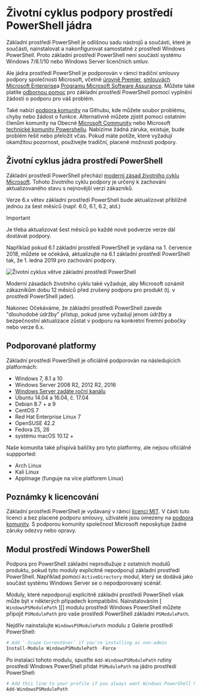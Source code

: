 # <a name="powershell-core-support-lifecycle"></a>Životní cyklus podpory prostředí PowerShell jádra

Základní prostředí PowerShell je odlišnou sadu nástrojů a součásti, které je součástí, nainstalovat a nakonfigurovat samostatně z prostředí Windows PowerShell.
Proto základní prostředí PowerShell není součástí systému Windows 7/8.1/10 nebo Windows Server licenčních smluv.

Ale jádra prostředí PowerShell je podporován v rámci tradiční smlouvy podpory společnosti Microsoft, včetně [úrovně Premier][], [smlouvách Microsoft Enterprise][enterprise-agreement]a [Programu Microsoft Software Assurance][assurance].
Můžete také platíte [odbornou pomoc][] pro základní prostředí PowerShell pomocí vyplnění žádosti o podporu pro váš problém.

Také nabízí [podpora komunity][] na Githubu, kde můžete soubor problému, chyby nebo žádost o funkce.
Alternativně můžete zjistit pomoci ostatním členům komunity na Obecné [Microsoft Community][] nebo Microsoft [technické komunity Powershellu][].
Nabízíme žádná záruka, existuje, bude problém řešit nebo přeložit včas.
Pokud máte potíže, které vyžadují okamžitou pozornost, používejte tradiční, placené možnosti podpory.

## <a name="lifecycle-of-powershell-core"></a>Životní cyklus jádra prostředí PowerShell

Základní prostředí PowerShell přechází [moderní zásad životního cyklu Microsoft][modern].
Tohoto životního cyklu podpory je určený k zachování aktualizovaného stavu s nejnovější verzí zákazníků.

Verze 6.x větev základní prostředí PowerShell bude aktualizovat přibližně jednou za šest měsíců (např. 6.0, 6.1, 6.2, atd.)

> [!IMPORTANT]
> Je třeba aktualizovat šest měsíců po každé nové podverze verze dál dostávat podpory.

Například pokud 6.1 základní prostředí PowerShell je vydána na 1. července 2018, můžete se očekává, aktualizujte na 6.1 základní prostředí PowerShell tak, že 1. ledna 2019 pro zachování podpory.

![Životní cyklus větve základní prostředí PowerShell][lifecycle-chart]

Moderní zásadách životního cyklu také vyžaduje, aby Microsoft oznámit zákazníkům dobu 12 měsíců před zrušený podporu pro produkt (tj. v prostředí PowerShell jader).

Nakonec Očekáváme, že základní prostředí PowerShell zavede "dlouhodobé údržby" přístup, pokud jsme vyžadují jenom údržby a bezpečnostní aktualizace zůstat v podporu na konkrétní firemní pobočky nebo verze 6.x.

## <a name="supported-platforms"></a>Podporované platformy

Základní prostředí PowerShell je oficiálně podporován na následujících platformách:

* Windows 7, 8.1 a 10
* Windows Server 2008 R2, 2012 R2, 2016
* [Windows Server zadáte roční kanálu][semi-annual]
* Ubuntu 14.04 a 16.04, č. 17.04
* Debian 8.7 + a 9
* CentOS 7
* Red Hat Enterprise Linux 7
* OpenSUSE 42.2
* Fedora 25, 26
* systému macOS 10.12 +

Naše komunita také přispívá balíčky pro tyto platformy, ale nejsou oficiálně suppported:

* Arch Linux
* Kali Linux
* AppImage (funguje na více platforem Linux)

## <a name="notes-on-licensing"></a>Poznámky k licencování

Základní prostředí PowerShell je vydávaný v rámci [licencí MIT][].
V části tuto licenci a bez placené podporu smlouvy, uživatelé jsou omezeny na [podpora komunity][].
S podporou komunity společnost Microsoft neposkytuje žádné záruky odezvy nebo opravy.

## <a name="windows-powershell-module"></a>Modul prostředí Windows PowerShell

Podpora pro PowerShell základní neprodlužuje z ostatních modulů produktu, pokud tyto moduly explicitně nepodporují základní prostředí PowerShell.
Například pomocí `ActiveDirectory` modul, který se dodává jako součást systému Windows Server se o nepodporovaný scénář.

Moduly, které nepodporují explicitně základní prostředí PowerShell však může být v některých případech kompatibilní.
Nainstalováním [ `WindowsPSModulePath` ][] modulu prostředí Windows PowerShell můžete připojit `PSModulePath` pro vaše prostředí PowerShell základní `PSModulePath`.

Nejdřív nainstalujte `WindowsPSModulePath` modulu z Galerie prostředí PowerShell:

```powershell
# Add `-Scope CurrentUser` if you're installing as non-admin 
Install-Module WindowsPSModulePath -Force
```

Po instalaci tohoto modulu, spusťte `Add-WindowsPSModulePath` rutiny prostředí Windows PowerShell přidat `PSModulePath` na jádro prostředí PowerShell:

```powershell
# Add this line to your profile if you always want Windows PowerShell PSModulePath
Add-WindowsPSModulePath
```

[úrovně Premier]: https://www.microsoft.com/en-us/microsoftservices/support.aspx
[enterprise-agreement]: https://www.microsoft.com/en-us/licensing/licensing-programs/enterprise.aspx
[assurance]: https://www.microsoft.com/en-us/licensing/licensing-programs/software-assurance-default.aspx
[podpora komunity]: https://github.com/powershell/powershell/issues
[Microsoft Community]: https://answers.microsoft.com/
[technické komunity Powershellu]: https://techcommunity.microsoft.com/t5/PowerShell/ct-p/WindowsPowerShell
[odbornou pomoc]: https://support.microsoft.com/assistedsupportproducts
[modern]: https://support.microsoft.com/help/30881/modern-lifecycle-policy
[lifecycle-chart]: ./images/modern-lifecycle.png
[semi-annual]: https://docs.microsoft.com/windows-server/get-started/semi-annual-channel-overview
[licencí MIT]: https://github.com/PowerShell/PowerShell/blob/master/LICENSE.txt
['WindowsPSModulePath.]: https://www.powershellgallery.com/packages/WindowsPSModulePath/
